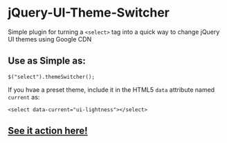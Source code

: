 # jQuery-UI-Theme-Switcher
Simple plugin for turning a `<select>` tag into a quick way to change jQuery UI themes using Google CDN

Use as Simple as:
---
    $("select").themeSwitcher();

If you hvae a preset theme, include it in the HTML5 `data` attribute named `current` as:

    <select data-current="ui-lightness"></select>


[See it action here!](https://jsfiddle.net/SpYk3/wa6hdkuv/show/)
---
